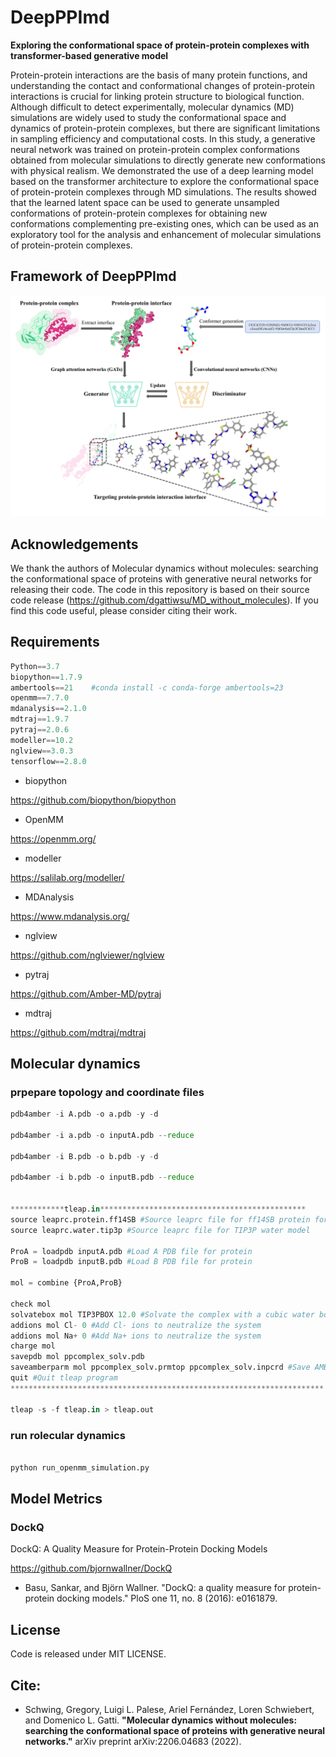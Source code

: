 # DeepPPImd
**Exploring the conformational space of protein-protein complexes with transformer-based generative model**  

Protein-protein interactions are the basis of many protein functions, and understanding the contact and conformational changes of protein-protein interactions is crucial for linking protein structure to biological function. Although difficult to detect experimentally, molecular dynamics (MD) simulations are widely used to study the conformational space and dynamics of protein-protein complexes, but there are significant limitations in sampling efficiency and computational costs. In this study, a generative neural network was trained on protein-protein complex conformations obtained from molecular simulations to directly generate new conformations with physical realism. We demonstrated the use of a deep learning model based on the transformer architecture to explore the conformational space of protein-protein complexes through MD simulations. The results showed that the learned latent space can be used to generate unsampled conformations of protein-protein complexes for obtaining new conformations complementing pre-existing ones, which can be used as an exploratory tool for the analysis and enhancement of molecular simulations of protein-protein complexes.


## Framework of DeepPPImd
![Model Architecture of DeepPPImd](https://github.com/AspirinCode/GENiPPI/blob/latest_branch/figure/GENiPPI_framework.jpg)


## Acknowledgements
We thank the authors of Molecular dynamics without molecules: searching the conformational space of proteins with generative neural networks for releasing their code. The code in this repository is based on their source code release (https://github.com/dgattiwsu/MD_without_molecules). If you find this code useful, please consider citing their work.


## Requirements
```python
Python==3.7
biopython==1.7.9
ambertools==21    #conda install -c conda-forge ambertools=23
openmm==7.7.0
mdanalysis==2.1.0
mdtraj==1.9.7
pytraj==2.0.6
modeller==10.2
nglview==3.0.3
tensorflow==2.8.0
```


*  biopython

https://github.com/biopython/biopython

*  OpenMM

https://openmm.org/

*  modeller

https://salilab.org/modeller/

*  MDAnalysis

https://www.mdanalysis.org/

*  nglview

https://github.com/nglviewer/nglview

*  pytraj

https://github.com/Amber-MD/pytraj

*  mdtraj

https://github.com/mdtraj/mdtraj


## Molecular dynamics

### prpepare  topology and coordinate files
```python
pdb4amber -i A.pdb -o a.pdb -y -d

pdb4amber -i a.pdb -o inputA.pdb --reduce

pdb4amber -i B.pdb -o b.pdb -y -d

pdb4amber -i b.pdb -o inputB.pdb --reduce


************tleap.in**********************************************
source leaprc.protein.ff14SB #Source leaprc file for ff14SB protein force field
source leaprc.water.tip3p #Source leaprc file for TIP3P water model

ProA = loadpdb inputA.pdb #Load A PDB file for protein
ProB = loadpdb inputB.pdb #Load B PDB file for protein

mol = combine {ProA,ProB}

check mol
solvatebox mol TIP3PBOX 12.0 #Solvate the complex with a cubic water box
addions mol Cl- 0 #Add Cl- ions to neutralize the system
addions mol Na+ 0 #Add Na+ ions to neutralize the system
charge mol
savepdb mol ppcomplex_solv.pdb
saveamberparm mol ppcomplex_solv.prmtop ppcomplex_solv.inpcrd #Save AMBER topology and coordinate files
quit #Quit tleap program
**********************************************************************

tleap -s -f tleap.in > tleap.out

```

### run rolecular dynamics

```python

python run_openmm_simulation.py

```


## Model Metrics

### DockQ
DockQ: A Quality Measure for Protein-Protein Docking Models

https://github.com/bjornwallner/DockQ

*  Basu, Sankar, and Björn Wallner. "DockQ: a quality measure for protein-protein docking models." PloS one 11, no. 8 (2016): e0161879.

## License
Code is released under MIT LICENSE.


## Cite:

*  Schwing, Gregory, Luigi L. Palese, Ariel Fernández, Loren Schwiebert, and Domenico L. Gatti. **"Molecular dynamics without molecules: searching the conformational space of proteins with generative neural networks."** arXiv preprint arXiv:2206.04683 (2022).

